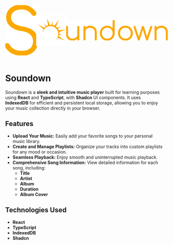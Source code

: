 <div style="display: flex; flex-direction: row; align-items: center; gap: 0;">
  <img src="docs/assets/s.svg" alt="S" style="min-width: 50px; flex-shrink: 0;">
  <img width="100" src="docs/assets/logo.svg" alt="logo" style="margin: 0 -4px; min-width: 100px; flex-shrink: 0;">
  <img src="docs/assets/undown.svg" alt="undown" style="width: 325px; min-width: 325px; flex-shrink: 0;">
</div>

<br>

# Soundown

Soundown is a **sleek and intuitive music player** built for learning purposes using **React** and **TypeScript**, with **Shadcn** UI components. It uses **IndexedDB** for efficient and persistent local storage, allowing you to enjoy your music collection directly in your browser.

## Features

* **Upload Your Music:** Easily add your favorite songs to your personal music library.
* **Create and Manage Playlists:** Organize your tracks into custom playlists for any mood or occasion.
* **Seamless Playback:** Enjoy smooth and uninterrupted music playback.
* **Comprehensive Song Information:** View detailed information for each song, including:
    * **Title**
    * **Artist**
    * **Album**
    * **Duration**
    * **Album Cover**

## Technologies Used

* **React**  
* **TypeScript**
* **IndexedDB**
* **Shadcn**
